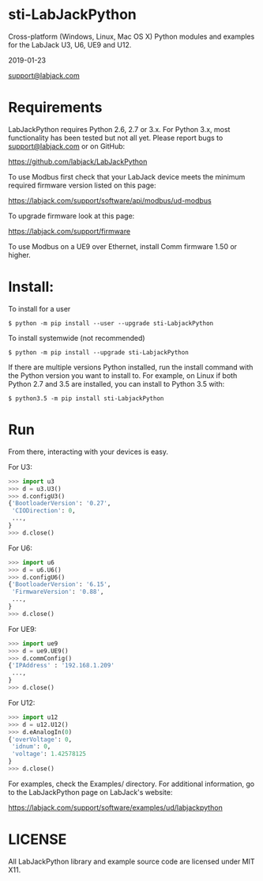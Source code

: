 # sti-LabJackPython

Cross-platform (Windows, Linux, Mac OS X) Python modules and
examples for the LabJack U3, U6, UE9 and U12.

2019-01-23

support@labjack.com

# Requirements

LabJackPython requires Python 2.6, 2.7 or 3.x. For Python 3.x, most
functionality has been tested but not all yet. Please report bugs to
support@labjack.com or on GitHub:

https://github.com/labjack/LabJackPython

To use Modbus first check that your LabJack device meets the minimum required
firmware version listed on this page:

https://labjack.com/support/software/api/modbus/ud-modbus

To upgrade firmware look at this page:

https://labjack.com/support/firmware

To use Modbus on a UE9 over Ethernet, install Comm firmware 1.50 or higher.

# Install:

To install for a user

```shell
$ python -m pip install --user --upgrade sti-LabjackPython
```

To install systemwide (not recommended)

```shell
$ python -m pip install --upgrade sti-LabjackPython
```

If there are multiple versions Python installed, run the install command with
the Python version you want to install to. For example, on Linux if both
Python 2.7 and 3.5 are installed, you can install to Python 3.5 with:

```shell
$ python3.5 -m pip install sti-LabjackPython
```



# Run

From there, interacting with your devices is easy.

For U3:
```python
>>> import u3
>>> d = u3.U3()
>>> d.configU3()
{'BootloaderVersion': '0.27',
 'CIODirection': 0,
 ...,
}
>>> d.close()
```

For U6:
```python
>>> import u6
>>> d = u6.U6()
>>> d.configU6()
{'BootloaderVersion': '6.15',
 'FirmwareVersion': '0.88',
 ...,
}
>>> d.close()
```

For UE9:
```python
>>> import ue9
>>> d = ue9.UE9()
>>> d.commConfig()
{'IPAddress' : '192.168.1.209'
 ...,
}
>>> d.close()
```

For U12:
```python
>>> import u12
>>> d = u12.U12()
>>> d.eAnalogIn(0)
{'overVoltage': 0,
 'idnum': 0,
 'voltage': 1.42578125
}
>>> d.close()
```

For examples, check the Examples/ directory. For additional information, go to
the LabJackPython page on LabJack's website:

https://labjack.com/support/software/examples/ud/labjackpython


# LICENSE

All LabJackPython library and example source code are licensed under MIT X11.

